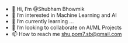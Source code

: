 - 👋 Hi, I’m @Shubham Bhowmik
- 👀 I’m interested in Machine Learning and AI
- 🌱 I’m currently learning ...
- 💞️ I’m looking to collaborate on AI/ML Projects
- 📫 How to reach me shu.pom7.sb@gmail.com

<!---
ShubhamBhowmik/ShubhamBhowmik is a ✨ special ✨ repository because its `README.md` (this file) appears on your GitHub profile.
You can click the Preview link to take a look at your changes.
--->

